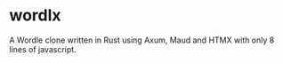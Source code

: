 # wordlx

A Wordle clone written in Rust using Axum, Maud and HTMX with only 8 lines of javascript.
